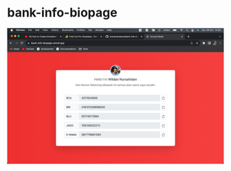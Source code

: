 # bank-info-biopage

![banner](https://github.com/brandmarketers/bank-info-biopage/blob/main/screenshot.png)
